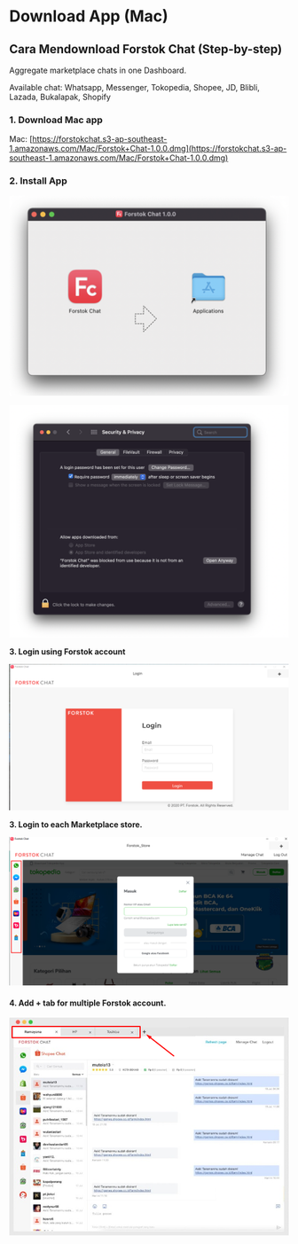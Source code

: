 # Download App (Mac)

## Cara Mendownload Forstok Chat (Step-by-step)

Aggregate marketplace chats in one Dashboard.&#x20;

Available chat: Whatsapp, Messenger, Tokopedia, Shopee, JD, Blibli, Lazada, Bukalapak, Shopify

### 1. Download  Mac app&#x20;

Mac: [https://forstokchat.s3-ap-southeast-1.amazonaws.com/Mac/Forstok+Chat-1.0.0.dmg](https://forstokchat.s3-ap-southeast-1.amazonaws.com/Mac/Forstok+Chat-1.0.0.dmg)

### **2. Install App**

![1. Copy file to Applications folder](../../.gitbook/assets/screen-shot-2021-08-03-at-2.16.10-pm.png)

![2. Go to System Preferences / Security & Privacy. Click Open Anyway](../../.gitbook/assets/screen-shot-2021-08-03-at-2.12.56-pm.png)

**3. Login using Forstok account**&#x20;

![](<../../.gitbook/assets/image (10).png>)

**3. Login to each Marketplace store.**&#x20;

![](<../../.gitbook/assets/image (265).png>)

#### 4. Add + tab for multiple Forstok account.

![](<../../.gitbook/assets/image (83).png>)

